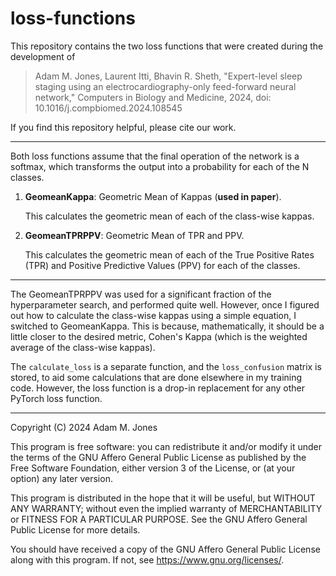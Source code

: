# loss-functions

This repository contains the two loss functions that were created during the development of 
> Adam M. Jones, Laurent Itti, Bhavin R. Sheth, "Expert-level sleep staging using an electrocardiography-only feed-forward neural network," Computers in Biology and Medicine, 2024, doi: 10.1016/j.compbiomed.2024.108545

If you find this repository helpful, please cite our work.

---

Both loss functions assume that the final operation of the network is a softmax, which transforms the output into a probability for each of the N classes.

1. **GeomeanKappa**: Geometric Mean of Kappas (**used in paper**).

    This calculates the geometric mean of each of the class-wise kappas.

2. **GeomeanTPRPPV**: Geometric Mean of TPR and PPV.

    This calculates the geometric mean of each of the True Positive Rates (TPR) and Positive Predictive Values (PPV) for each of the classes.

---

The GeomeanTPRPPV was used for a significant fraction of the hyperparameter search, and performed quite well. However, once I figured out how to calculate the class-wise kappas using a simple equation, I switched to GeomeanKappa. This is because, mathematically, it should be a little closer to the desired metric, Cohen's Kappa (which is the weighted average of the class-wise kappas).

The `calculate_loss` is a separate function, and the `loss_confusion` matrix is stored, to aid some calculations that are done elsewhere in my training code. However, the loss function is a drop-in replacement for any other PyTorch loss function.

---

Copyright (C) 2024  Adam M. Jones

This program is free software: you can redistribute it and/or modify
it under the terms of the GNU Affero General Public License as published
by the Free Software Foundation, either version 3 of the License, or
(at your option) any later version.

This program is distributed in the hope that it will be useful,
but WITHOUT ANY WARRANTY; without even the implied warranty of
MERCHANTABILITY or FITNESS FOR A PARTICULAR PURPOSE.  See the
GNU Affero General Public License for more details.

You should have received a copy of the GNU Affero General Public License
along with this program.  If not, see <https://www.gnu.org/licenses/>.